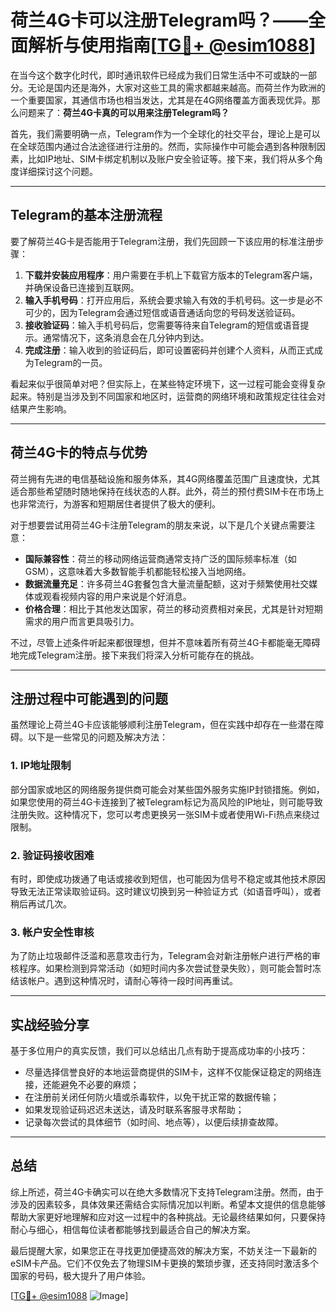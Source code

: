 # 荷兰4G卡可以注册Telegram吗？——全面解析与使用指南[[TG💪+ @esim1088](https://t.me/s/esim1088)]

在当今这个数字化时代，即时通讯软件已经成为我们日常生活中不可或缺的一部分。无论是国内还是海外，大家对这些工具的需求都越来越高。而荷兰作为欧洲的一个重要国家，其通信市场也相当发达，尤其是在4G网络覆盖方面表现优异。那么问题来了：**荷兰4G卡真的可以用来注册Telegram吗？**

首先，我们需要明确一点，Telegram作为一个全球化的社交平台，理论上是可以在全球范围内通过合法途径进行注册的。然而，实际操作中可能会遇到各种限制因素，比如IP地址、SIM卡绑定机制以及账户安全验证等。接下来，我们将从多个角度详细探讨这个问题。

---

## Telegram的基本注册流程

要了解荷兰4G卡是否能用于Telegram注册，我们先回顾一下该应用的标准注册步骤：

1. **下载并安装应用程序**：用户需要在手机上下载官方版本的Telegram客户端，并确保设备已连接到互联网。
2. **输入手机号码**：打开应用后，系统会要求输入有效的手机号码。这一步是必不可少的，因为Telegram会通过短信或语音通话向您的号码发送验证码。
3. **接收验证码**：输入手机号码后，您需要等待来自Telegram的短信或语音提示。通常情况下，这条消息会在几分钟内到达。
4. **完成注册**：输入收到的验证码后，即可设置密码并创建个人资料，从而正式成为Telegram的一员。

看起来似乎很简单对吧？但实际上，在某些特定环境下，这一过程可能会变得复杂起来。特别是当涉及到不同国家和地区时，运营商的网络环境和政策规定往往会对结果产生影响。

---

## 荷兰4G卡的特点与优势

荷兰拥有先进的电信基础设施和服务体系，其4G网络覆盖范围广且速度快，尤其适合那些希望随时随地保持在线状态的人群。此外，荷兰的预付费SIM卡在市场上也非常流行，为游客和短期居住者提供了极大的便利。

对于想要尝试用荷兰4G卡注册Telegram的朋友来说，以下是几个关键点需要注意：

- **国际兼容性**：荷兰的移动网络运营商通常支持广泛的国际频率标准（如GSM），这意味着大多数智能手机都能轻松接入当地网络。
- **数据流量充足**：许多荷兰4G套餐包含大量流量配额，这对于频繁使用社交媒体或观看视频内容的用户来说是个好消息。
- **价格合理**：相比于其他发达国家，荷兰的移动资费相对亲民，尤其是针对短期需求的用户而言更具吸引力。

不过，尽管上述条件听起来都很理想，但并不意味着所有荷兰4G卡都能毫无障碍地完成Telegram注册。接下来我们将深入分析可能存在的挑战。

---

## 注册过程中可能遇到的问题

虽然理论上荷兰4G卡应该能够顺利注册Telegram，但在实践中却存在一些潜在障碍。以下是一些常见的问题及解决方法：

### 1. IP地址限制

部分国家或地区的网络服务提供商可能会对某些国外服务实施IP封锁措施。例如，如果您使用的荷兰4G卡连接到了被Telegram标记为高风险的IP地址，则可能导致注册失败。这种情况下，您可以考虑更换另一张SIM卡或者使用Wi-Fi热点来绕过限制。

### 2. 验证码接收困难

有时，即使成功拨通了电话或接收到短信，也可能因为信号不稳定或其他技术原因导致无法正常读取验证码。这时建议切换到另一种验证方式（如语音呼叫），或者稍后再试几次。

### 3. 帐户安全性审核

为了防止垃圾邮件泛滥和恶意攻击行为，Telegram会对新注册帐户进行严格的审核程序。如果检测到异常活动（如短时间内多次尝试登录失败），则可能会暂时冻结该帐户。遇到这种情况时，请耐心等待一段时间再重试。

---

## 实战经验分享

基于多位用户的真实反馈，我们可以总结出几点有助于提高成功率的小技巧：

- 尽量选择信誉良好的本地运营商提供的SIM卡，这样不仅能保证稳定的网络连接，还能避免不必要的麻烦；
- 在注册前关闭任何防火墙或杀毒软件，以免干扰正常的数据传输；
- 如果发现验证码迟迟未送达，请及时联系客服寻求帮助；
- 记录每次尝试的具体细节（如时间、地点等），以便后续排查故障。

---

## 总结

综上所述，荷兰4G卡确实可以在绝大多数情况下支持Telegram注册。然而，由于涉及的因素较多，具体效果还需结合实际情况加以判断。希望本文提供的信息能够帮助大家更好地理解和应对这一过程中的各种挑战。无论最终结果如何，只要保持耐心与细心，相信每位读者都能够找到最适合自己的解决方案。

最后提醒大家，如果您正在寻找更加便捷高效的解决方案，不妨关注一下最新的eSIM卡产品。它们不仅免去了物理SIM卡更换的繁琐步骤，还支持同时激活多个国家的号码，极大提升了用户体验。

[[TG💪+ @esim1088](https://t.me/s/esim1088) ![Image](https://i.postimg.cc/4NQfJmqS/Snipaste-2025-05-13-00-14-12.png)]